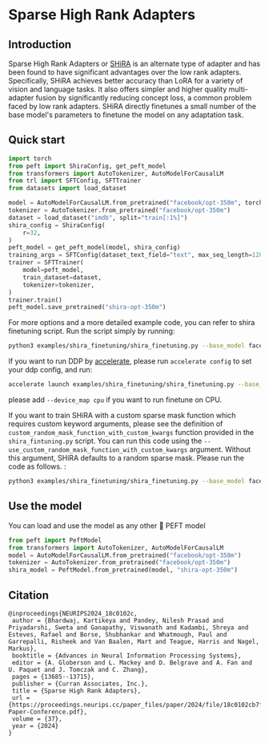 # Sparse High Rank Adapters

## Introduction
Sparse High Rank Adapters or [SHiRA](https://arxiv.org/abs/2406.13175) is an alternate type of adapter and has been found to have significant advantages over the low rank adapters. Specifically, SHiRA achieves better accuracy than LoRA for a variety of vision and language tasks. It also offers simpler and higher quality multi-adapter fusion by significantly reducing concept loss, a common problem faced by low rank adapters. SHiRA directly finetunes a small number of the base model's parameters to finetune the model on any adaptation task.

## Quick start
```python
import torch
from peft import ShiraConfig, get_peft_model
from transformers import AutoTokenizer, AutoModelForCausalLM
from trl import SFTConfig, SFTTrainer
from datasets import load_dataset

model = AutoModelForCausalLM.from_pretrained("facebook/opt-350m", torch_dtype=torch.bfloat16, device_map="auto")
tokenizer = AutoTokenizer.from_pretrained("facebook/opt-350m")
dataset = load_dataset("imdb", split="train[:1%]")
shira_config = ShiraConfig(
    r=32,
)
peft_model = get_peft_model(model, shira_config)
training_args = SFTConfig(dataset_text_field="text", max_seq_length=128)
trainer = SFTTrainer(
    model=peft_model,
    train_dataset=dataset,
    tokenizer=tokenizer,
)
trainer.train()
peft_model.save_pretrained("shira-opt-350m")
```

For more options and a more detailed example code, you can refer to shira finetuning script.
Run the script simply by running:
```bash
python3 examples/shira_finetuning/shira_finetuning.py --base_model facebook/opt-350m
```

If you want to run DDP by [accelerate](https://huggingface.co/docs/accelerate/en/index), please run `accelerate config` to set your ddp config, and run:
```bash
accelerate launch examples/shira_finetuning/shira_finetuning.py --base_model facebook/opt-350m
```
please add `--device_map cpu` if you want to run finetune on CPU.

If you want to train SHiRA with a custom sparse mask function which requires custom keyword arguments, please see the definition of `custom_random_mask_function_with_custom_kwargs` function provided in the `shira_fintuning.py` script. You can run this code using the `--use_custom_random_mask_function_with_custom_kwargs` argument. Without this argument, SHiRA defaults to a random sparse mask. Please run the code as follows. :
```bash
python3 examples/shira_finetuning/shira_finetuning.py --base_model facebook/opt-350m --use_custom_random_mask_function_with_custom_kwargs

```


## Use the model
You can load and use the model as any other 🤗 PEFT model
```python
from peft import PeftModel
from transformers import AutoTokenizer, AutoModelForCausalLM
model = AutoModelForCausalLM.from_pretrained("facebook/opt-350m")
tokenizer = AutoTokenizer.from_pretrained("facebook/opt-350m")
shira_model = PeftModel.from_pretrained(model, "shira-opt-350m")
```

## Citation
```
@inproceedings{NEURIPS2024_18c0102c,
 author = {Bhardwaj, Kartikeya and Pandey, Nilesh Prasad and Priyadarshi, Sweta and Ganapathy, Viswanath and Kadambi, Shreya and Esteves, Rafael and Borse, Shubhankar and Whatmough, Paul and Garrepalli, Risheek and Van Baalen, Mart and Teague, Harris and Nagel, Markus},
 booktitle = {Advances in Neural Information Processing Systems},
 editor = {A. Globerson and L. Mackey and D. Belgrave and A. Fan and U. Paquet and J. Tomczak and C. Zhang},
 pages = {13685--13715},
 publisher = {Curran Associates, Inc.},
 title = {Sparse High Rank Adapters},
 url = {https://proceedings.neurips.cc/paper_files/paper/2024/file/18c0102cb7f1a02c14f0929089b2e576-Paper-Conference.pdf},
 volume = {37},
 year = {2024}
}
```

